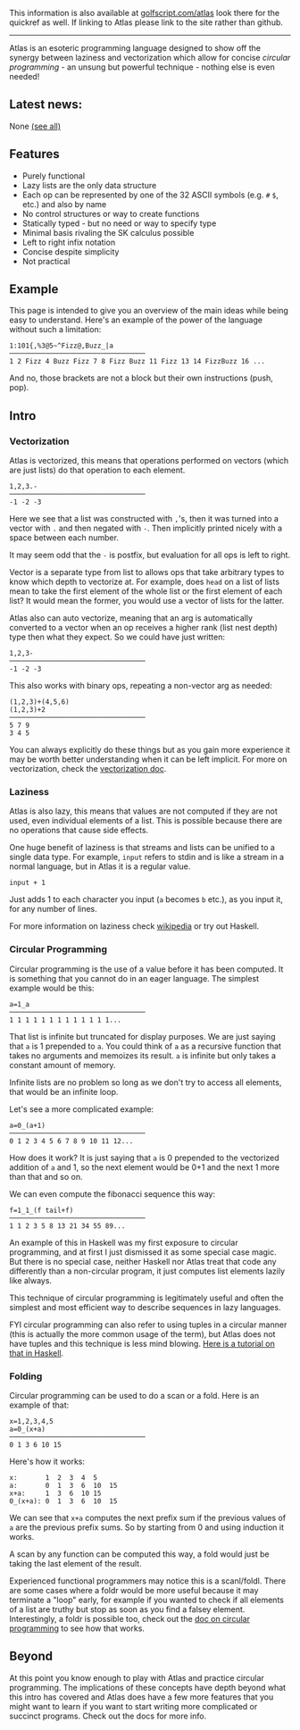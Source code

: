 This information is also available at [golfscript.com/atlas](http://www.golfscript.com/atlas) look there for the quickref as well. If linking to Atlas please link to the site rather than github.

------

Atlas is an esoteric programming language designed to show off the synergy between laziness and vectorization which allow for concise _circular programming_ - an unsung but powerful technique - nothing else is even needed!

## Latest news:
None [(see all)](docs/happenings.md)

## Features

-   Purely functional
-   Lazy lists are the only data structure
-   Each op can be represented by one of the 32 ASCII symbols (e.g. `#` `$`, etc.) and also by name
-   No control structures or way to create functions
-   Statically typed - but no need or way to specify type
-   Minimal basis rivaling the SK calculus possible
-   Left to right infix notation
-   Concise despite simplicity
-   Not practical

## Example

This page is intended to give you an overview of the main ideas while being easy to understand. Here's an example of the power of the language without such a limitation:

    1:101{,%3@5~^Fizz@,Buzz_|a
    ──────────────────────────────────
    1 2 Fizz 4 Buzz Fizz 7 8 Fizz Buzz 11 Fizz 13 14 FizzBuzz 16 ...

And no, those brackets are not a block but their own instructions (push, pop).

## Intro

### Vectorization

Atlas is vectorized, this means that operations performed on vectors (which are just lists) do that operation to each element.

    1,2,3.-
    ──────────────────────────────────
    -1 -2 -3

Here we see that a list was constructed with `,`'s, then it was turned into a vector with `.` and then negated with `-`. Then implicitly printed nicely with a space between each number.

It may seem odd that the `-` is postfix, but evaluation for all ops is left to right.

Vector is a separate type from list to allows ops that take arbitrary types to know which depth to vectorize at. For example, does `head` on a list of lists mean to take the first element of the whole list or the first element of each list? It would mean the former, you would use a vector of lists for the latter.

Atlas also can auto vectorize, meaning that an arg is automatically converted to a vector when an op receives a higher rank (list nest depth) type then what they expect. So we could have just written:

    1,2,3-
    ──────────────────────────────────
    -1 -2 -3

This also works with binary ops, repeating a non-vector arg as needed:

    (1,2,3)+(4,5,6)
    (1,2,3)+2
    ──────────────────────────────────
    5 7 9
    3 4 5

You can always explicitly do these things but as you gain more experience it may be worth better understanding when it can be left implicit. For more on vectorization, check the [vectorization doc](docs/vectorization.md).

### Laziness

Atlas is also lazy, this means that values are not computed if they are not used, even individual elements of a list. This is possible because there are no operations that cause side effects.

One huge benefit of laziness is that streams and lists can be unified to a single data type. For example, `input` refers to stdin and is like a stream in a normal language, but in Atlas it is a regular value.

    input + 1

Just adds 1 to each character you input (`a` becomes `b` etc.), as you input it, for any number of lines.

For more information on laziness check [wikipedia](https://en.wikipedia.org/wiki/Lazy_evaluation) or try out Haskell.

### Circular Programming

Circular programming is the use of a value before it has been computed. It is something that you cannot do in an eager language. The simplest example would be this:

    a=1_a
    ──────────────────────────────────
    1 1 1 1 1 1 1 1 1 1 1 1 1...

That list is infinite but truncated for display purposes. We are just saying that `a` is 1 prepended to `a`. You could think of `a` as a recursive function that takes no arguments and memoizes its result. `a` is infinite but only takes a constant amount of memory.

Infinite lists are no problem so long as we don't try to access all elements, that would be an infinite loop.

Let's see a more complicated example:

    a=0_(a+1)
    ──────────────────────────────────
    0 1 2 3 4 5 6 7 8 9 10 11 12...

How does it work? It is just saying that `a` is 0 prepended to the vectorized addition of `a` and 1, so the next element would be 0+1 and the next 1 more than that and so on.

We can even compute the fibonacci sequence this way:

    f=1_1_(f tail+f)
    ──────────────────────────────────
    1 1 2 3 5 8 13 21 34 55 89...

An example of this in Haskell was my first exposure to circular programming, and at first I just dismissed it as some special case magic. But there is no special case, neither Haskell nor Atlas treat that code any differently than a non-circular program, it just computes list elements lazily like always.

This technique of circular programming is legitimately useful and often the simplest and most efficient way to describe sequences in lazy languages.

FYI circular programming can also refer to using tuples in a circular manner (this is actually the more common usage of the term), but Atlas does not have tuples and this technique is less mind blowing. [Here is a tutorial on that in Haskell](http://www.cs.umd.edu/class/spring2019/cmsc388F/assignments/circular-programming.html).

### Folding

Circular programming can be used to do a scan or a fold. Here is an example of that:

    x=1,2,3,4,5
    a=0_(x+a)
    ──────────────────────────────────
    0 1 3 6 10 15

Here's how it works:

    x:       1  2  3  4  5
    a:       0  1  3  6  10  15
    x+a:     1  3  6  10 15
    0_(x+a): 0  1  3  6  10  15

We can see that `x+a` computes the next prefix sum if the previous values of `a` are the previous prefix sums. So by starting from 0 and using induction it works.

A scan by any function can be computed this way, a fold would just be taking the last element of the result.

Experienced functional programmers may notice this is a scanl/foldl. There are some cases where a foldr would be more useful because it may terminate a "loop" early, for example if you wanted to check if all elements of a list are truthy but stop as soon as you find a falsey element. Interestingly, a foldr is possible too, check out the [doc on circular programming](docs/circular.md) to see how that works.

## Beyond

At this point you know enough to play with Atlas and practice circular programming. The implications of these concepts have depth beyond what this intro has covered and Atlas does have a few more features that you might want to learn if you want to start writing more complicated or succinct programs. Check out the docs for more info.
